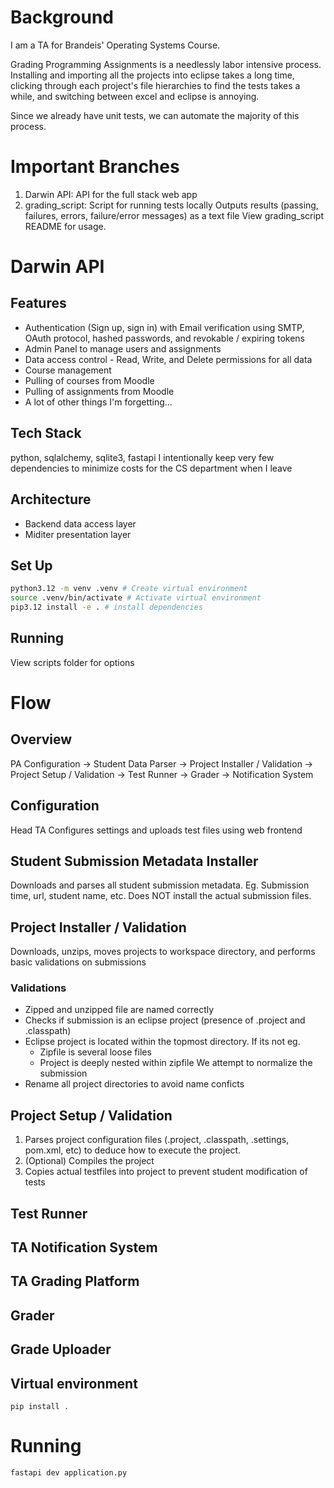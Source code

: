 # Background 
I am a TA for Brandeis' Operating Systems Course.  

Grading Programming Assignments is a needlessly labor intensive process. Installing and importing all the projects into eclipse takes a long time, clicking through each project's file hierarchies to find the tests takes a while, and switching between excel and eclipse is annoying.  

Since we already have unit tests, we can automate the majority of this process.

# Important Branches
1. Darwin API: API for the full stack web app
2. grading_script: Script for running tests locally
   Outputs results (passing, failures, errors, failure/error messages) as a text file
   View grading_script README for usage. 

# Darwin API
## Features
- Authentication (Sign up, sign in) with Email verification using SMTP, OAuth protocol, hashed passwords, and revokable / expiring tokens
- Admin Panel to manage users and assignments
- Data access control - Read, Write, and Delete permissions for all data
- Course management
- Pulling of courses from Moodle
- Pulling of assignments from Moodle
- A lot of other things I'm forgetting...

## Tech Stack
python, sqlalchemy, sqlite3, fastapi
I intentionally keep very few dependencies to minimize costs for the CS department when I leave

## Architecture
- Backend data access layer
- Miditer presentation layer

## Set Up
```bash
python3.12 -m venv .venv # Create virtual environment
source .venv/bin/activate # Activate virtual environment
pip3.12 install -e . # install dependencies
```

## Running
View scripts folder for options

# Flow
## Overview
PA Configuration -> Student Data Parser -> Project Installer / Validation -> Project Setup / Validation -> Test Runner -> Grader -> Notification System

## Configuration
Head TA Configures settings and uploads test files using web frontend

## Student Submission Metadata Installer
Downloads and parses all student submission metadata. Eg. Submission time, url, student name, etc. Does NOT install the actual submission files.

## Project Installer / Validation
Downloads, unzips, moves projects to workspace directory, and performs basic validations on submissions

### Validations
- Zipped and unzipped file are named correctly
- Checks if submission is an eclipse project (presence of .project and .classpath)
- Eclipse project is located within the topmost directory. If its not eg. 
    - Zipfile is several loose files
    - Project is deeply nested within zipfile
    We attempt to normalize the submission
- Rename all project directories to avoid name conficts

## Project Setup / Validation
1. Parses project configuration files (.project, .classpath, .settings, pom.xml, etc) to deduce how to execute the project.
2. (Optional) Compiles the project
3. Copies actual testfiles into project to prevent student modification of tests

## Test Runner

## TA Notification System

## TA Grading Platform 

## Grader

## Grade Uploader


## Virtual environment
`pip install .`

# Running
`fastapi dev application.py`
